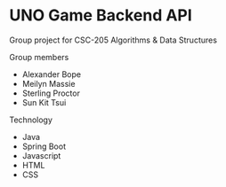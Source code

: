 # UNO Game Backend API
Group project for CSC-205 Algorithms & Data Structures

Group members
- Alexander Bope
- Meilyn Massie
- Sterling Proctor
- Sun Kit Tsui

Technology
- Java
- Spring Boot
- Javascript
- HTML
- CSS
